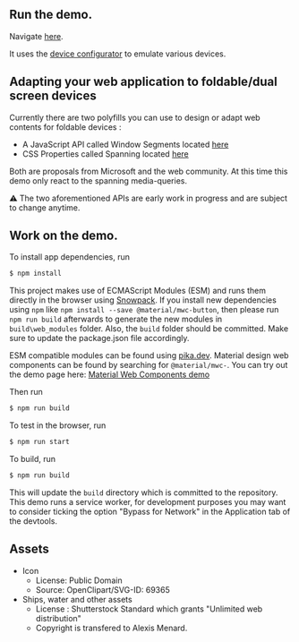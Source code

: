 ## Run the demo.

Navigate [here](https://foldable-devices.github.io/demos/battleship/build).

It uses the [device configurator](https://github.com/foldable-devices/device-configurator) to emulate various devices.

## Adapting your web application to foldable/dual screen devices

Currently there are two polyfills you can use to design or adapt web contents for foldable devices :
- A JavaScript API called Window Segments located [here](https://github.com/foldable-devices/windowsegments-polyfill)
- CSS Properties called Spanning located [here](https://github.com/foldable-devices/spanning-css-polyfill)

Both are proposals from Microsoft and the web community. At this time this demo only react to the spanning media-queries.

:warning: The two aforementioned APIs are early work in progress and are subject to change anytime.

## Work on the demo.

To install app dependencies, run

```bash
$ npm install
```

This project makes use of ECMAScript Modules (ESM) and runs them directly in the browser using [Snowpack](snowpack.dev). If you install new dependencies using `npm` like `npm install --save @material/mwc-button`, then please run `npm run build` afterwards to generate the new modules in `build\web_modules` folder. Also, the `build` folder should be committed. Make sure to update the package.json file accordingly.

ESM compatible modules can be found using [pika.dev](pika.de). Material design web components can be found by searching for `@material/mwc-`. You can try out the demo page here: [Material Web Components demo](https://mwc-demos.glitch.me/)

Then run

```bash
$ npm run build
```

To test in the browser, run

```bash
$ npm run start
```

To build, run

```bash
$ npm run build
```

This will update the `build` directory which is committed to the repository. This demo runs a service worker, for development purposes you may want to consider ticking the option "Bypass for Network" in the Application tab of the devtools.

## Assets

- Icon
    - License: Public Domain
    - Source: OpenClipart/SVG-ID: 69365
- Ships, water and other assets
    - License : Shutterstock Standard which grants "Unlimited web distribution"
    - Copyright is transfered to Alexis Menard.
